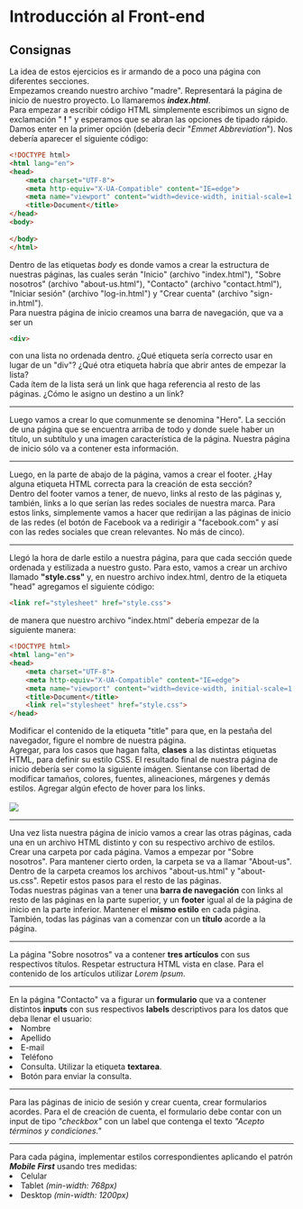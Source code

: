 <h1>Introducción al Front-end</h1>

<h2>Consignas</h2>

La idea de estos ejercicios es ir armando de a poco una página con diferentes secciones.
<br>
Empezamos creando nuestro archivo "madre". Representará la página de inicio de nuestro proyecto. Lo llamaremos <strong><em>index.html</em></strong>.
<br>
Para empezar a escribir código HTML simplemente escribimos un signo de exclamación "<strong> ! </strong>" y esperamos que se abran las opciones de tipado rápido. Damos enter en la primer opción (debería decir "<em>Emmet Abbreviation</em>"). Nos debería aparecer el siguiente código:

```html
<!DOCTYPE html>
<html lang="en">
<head>
    <meta charset="UTF-8">
    <meta http-equiv="X-UA-Compatible" content="IE=edge">
    <meta name="viewport" content="width=device-width, initial-scale=1.0">
    <title>Document</title>
</head>
<body>
    
</body>
</html>
```

Dentro de las etiquetas <em>body</em> es donde vamos a crear la estructura de nuestras páginas, las cuales serán "Inicio" (archivo "index.html"), "Sobre nosotros" (archivo "about-us.html"), "Contacto" (archivo "contact.html"), "Iniciar sesión" (archivo "log-in.html") y "Crear cuenta" (archivo "sign-in.html").
<br>
Para nuestra página de inicio creamos una barra de navegación, que va a ser un

```html
<div>
```

con una lista no ordenada dentro. ¿Qué etiqueta sería correcto usar en lugar de un "div"? ¿Qué otra etiqueta habría que abrir antes de empezar la lista?
<br>
Cada ítem de la lista será un link que haga referencia al resto de las páginas. ¿Cómo le asigno un destino a un link?
<hr>
Luego vamos a crear lo que comunmente se denomina "Hero". La sección de una página que se encuentra arriba de todo y donde suele haber un título, un subtítulo y una imagen característica de la página. Nuestra página de inicio sólo va a contener esta información.
<hr>
Luego, en la parte de abajo de la página, vamos a crear el footer. ¿Hay alguna etiqueta HTML correcta para la creación de esta sección?
<br>
Dentro del footer vamos a tener, de nuevo, links al resto de las páginas y, también, links a lo que serían las redes sociales de nuestra marca. Para estos links, simplemente vamos a hacer que redirijan a las páginas de inicio de las redes (el botón de Facebook va a redirigir a "facebook.com" y así con las redes sociales que crean relevantes. No más de cinco).
<hr>
Llegó la hora de darle estilo a nuestra página, para que cada sección quede ordenada y estilizada a nuestro gusto. Para esto, vamos a crear un archivo llamado <strong>"style.css"</strong> y, en nuestro archivo <strogn>index.html</strong>, dentro de la etiqueta "head" agregamos el siguiente código:

```html
<link ref="stylesheet" href="style.css">
```

de manera que nuestro archivo "index.html" debería empezar de la siguiente manera:

```html
<!DOCTYPE html>
<html lang="en">
<head>
    <meta charset="UTF-8">
    <meta http-equiv="X-UA-Compatible" content="IE=edge">
    <meta name="viewport" content="width=device-width, initial-scale=1.0">
    <title>Document</title>
    <link rel="stylesheet" href="style.css">
</head>
```

Modificar el contenido de la etiqueta "title" para que, en la pestaña del navegador, figure el nombre de nuestra página.
<br>
Agregar, para los casos que hagan falta, <strong>clases</strong> a las distintas etiquetas HTML, para definir su estilo CSS. El resultado final de nuestra página de inicio debería ser como la siguiente imágen. Sientanse con libertad de modificar tamaños, colores, fuentes, alineaciones, márgenes y demás estilos. Agregar algún efecto de hover para los links.
<br>
<br>
<img src="inicio.png">
<br>
<hr>
Una vez lista nuestra página de inicio vamos a crear las otras páginas, cada una en un archivo HTML distinto y con su respectivo archivo de estilos.
<br>
Crear una carpeta por cada página. Vamos a empezar por "Sobre nosotros". Para mantener cierto orden, la carpeta se va a llamar "About-us". Dentro de la carpeta creamos los archivos "about-us.html" y "about-us.css". Repetir estos pasos para el resto de las páginas.
<br>
Todas nuestras páginas van a tener una <strong>barra de navegación</strong> con links al resto de las páginas en la parte superior, y un <strong>footer</strong> igual al de la página de inicio en la parte inferior. Mantener el <strong>mismo estilo</strong> en cada página.
<br>
También, todas las páginas van a comenzar con un <strong>título</strong> acorde a la página.
<hr>
La página "Sobre nosotros" va a contener <strong>tres artículos</strong> con sus respectivos títulos. Respetar estructura HTML vista en clase. Para el contenido de los artículos utilizar <em>Lorem Ipsum</em>.
<hr>
En la página "Contacto" va a figurar un <strong>formulario</strong> que va a contener distintos <strong>inputs</strong> con sus respectivos <strong>labels</strong> descriptivos para los datos que deba llenar el usuario:
<li>Nombre</li>
<li>Apellido</li>
<li>E-mail</li>
<li>Teléfono</li>
<li>Consulta. Utilizar la etiqueta <strong>textarea</strong>.</li>
<li>Botón para enviar la consulta.</li>
<hr>
Para las páginas de inicio de sesión y crear cuenta, crear formularios acordes. Para el de creación de cuenta, el formulario debe contar con un input de tipo <em>"checkbox"</em> con un label que contenga el texto <em>"Acepto términos y condiciones."</em>
<hr>
Para cada página, implementar estilos correspondientes aplicando el patrón <strong><em>Mobile First</em></strong> usando tres medidas:
<li>Celular</li>
<li>Tablet <em>(min-width: 768px)</em></li>
<li>Desktop <em>(min-width: 1200px)</em></li> 
